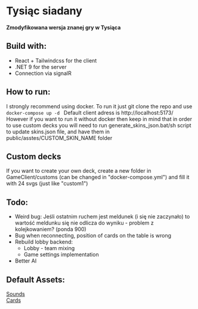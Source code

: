 # Tysiąc siadany
**Zmodyfikowana wersja znanej gry w Tysiąca**

## Build with:
* React + Tailwindcss for the client
* .NET 9 for the server
* Connection via signalR

## How to run:
I strongly recommend using docker. To run it just git clone the repo and use ```docker-compose up -d ``` Default client adress is http://localhost:5173/
However if you want to run it without docker then keep in mind that in order to use custom decks you will need to run generate_skins_json.bat/sh script to update skins.json file, and have them in public/asstes/CUSTOM_SKIN_NAME folder
## Custom decks
If you want to create your own deck, create a new folder in GameClient/customs (can be changed in "docker-compose.yml") and fill it with 24 svgs (just like "custom1")
## Todo:
* Weird bug: Jeśli ostatnim ruchem jest meldunek (i się nie zaczynało) to wartość meldunku się nie odlicza do wyniku - problem z kolejkowaniem? (ponda 900)
* Bug when reconnecting, position of cards on the table is wrong
* Rebuild lobby backend:
    - Lobby - team mixing
    - Game settings implementation 
* Better AI

## Default Assets:
[Sounds](https://pixabay.com) \
[Cards](https://www.me.uk/cards/) 